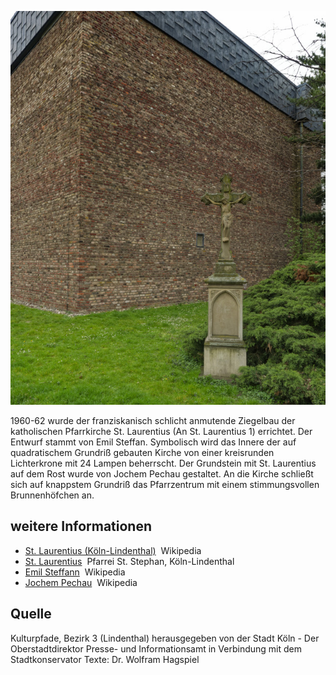 ![St. Laurentius](./images/05315000-b03-t04/p4.7.jpg)

1960-62 wurde der franziskanisch schlicht anmutende Ziegelbau der katholischen Pfarrkirche St. Laurentius (An St. Laurentius 1) errichtet. Der Entwurf stammt von Emil Steffan. Symbolisch wird das Innere der auf quadratischem Grundriß gebauten Kirche von einer kreisrunden Lichterkrone mit 24 Lampen beherrscht. Der Grundstein mit St. Laurentius auf dem Rost wurde von Jochem Pechau gestaltet. An die Kirche schließt sich auf knappstem Grundriß das Pfarrzentrum mit einem stimmungsvollen Brunnenhöfchen an.

## weitere Informationen

*   [St. Laurentius (Köln-Lindenthal)](https://de.wikipedia.org/wiki/St._Laurentius_(Köln-Lindenthal))  Wikipedia
*   [St. Laurentius](https://www.st-stephan-koeln.de/gemeinde/unsere-kirchen/kirche-st.-laurentius/)  Pfarrei St. Stephan, Köln-Lindenthal
*   [Emil Steffann](https://de.wikipedia.org/wiki/Emil_Steffann)  Wikipedia
*   [Jochem Pechau](https://de.wikipedia.org/wiki/Jochem_Pechau)  Wikipedia

## Quelle

Kulturpfade, Bezirk 3 (Lindenthal)
herausgegeben von der Stadt Köln - Der Oberstadtdirektor
Presse- und Informationsamt in Verbindung mit dem Stadtkonservator
Texte: Dr. Wolfram Hagspiel